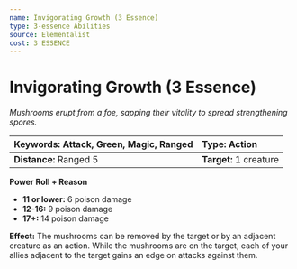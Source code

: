 ```yaml
---
name: Invigorating Growth (3 Essence)
type: 3-essence Abilities
source: Elementalist
cost: 3 ESSENCE
---
```


# Invigorating Growth (3 Essence)

*Mushrooms erupt from a foe, sapping their vitality to spread strengthening spores.*

| **Keywords:** Attack, Green, Magic, Ranged | **Type:** Action       |
| :----------------------------------------- | :--------------------- |
| **Distance:** Ranged 5                     | **Target:** 1 creature |

**Power Roll + Reason**

- **11 or lower:** 6 poison damage
- **12-16:** 9 poison damage
- **17+:** 14 poison damage

**Effect:** The mushrooms can be removed by the target or by an adjacent creature as an action. While the mushrooms are on the target, each of your allies adjacent to the target gains an edge on attacks against them.
